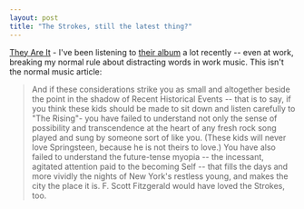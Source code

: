 ```yaml
---
layout: post
title: "The Strokes, still the latest thing?"
---
```




<a href="http://nytimes.com/2002/10/06/magazine/06STROKES.html">They Are It</a> - I've been listening to <a href="http://www.amazon.com/exec/obidos/ASIN/B00005QIPH/">their album</a> a lot recently -- even at work, breaking my normal rule about distracting words in work music. This isn't the normal music article:

<p><blockquote> And if these considerations strike you as small and altogether beside the point in the shadow of Recent Historical Events -- that is to say, if you think these kids should be made to sit down and listen carefully to "The Rising"- you have failed to understand not only the sense of possibility and transcendence at the heart of any fresh rock song played and sung by someone sort of like you. (These kids will never love Springsteen, because he is not theirs to love.) You have also failed to understand the future-tense myopia -- the incessant, agitated attention paid to the becoming Self -- that fills the days and more vividly the nights of New York's restless young, and makes the city the place it is. F. Scott Fitzgerald would have loved the Strokes, too.</blockquote></p>


